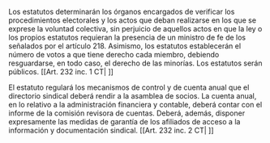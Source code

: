 Los estatutos determinarán los órganos encargados de verificar los procedimientos electorales y los actos que deban realizarse en los que se exprese la voluntad colectiva, sin perjuicio de aquellos actos en que la ley o los propios estatutos requieran la presencia de un ministro de fe de los señalados por el artículo 218. Asimismo, los estatutos establecerán el número de votos a que tiene derecho cada miembro, debiendo resguardarse, en todo caso, el derecho de las minorías. Los estatutos serán públicos. [[Art. 232 inc. 1 CT| ]]

El estatuto regulará los mecanismos de control y de cuenta anual que el directorio sindical deberá rendir a la asamblea de socios. La cuenta anual, en lo relativo a la administración financiera y contable, deberá contar con el informe de la comisión revisora de cuentas. Deberá, además, disponer expresamente las medidas de garantía de los afiliados de acceso a la información y documentación sindical. [[Art. 232 inc. 2 CT| ]]